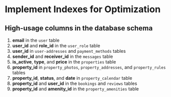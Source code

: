 # Implement Indexes for Optimization

## High-usage columns in the database schema

1. **email** in the `user` table
2. **user_id** and **role_id** in the `user_role` table
3. **user_id** in `user-addresses` and `payment_methods` tables
4. **sender_id** and **receiver_id** in the `messages` table
5. **is_active**, **type**, and **price** in the `properties` table
6. **property_id** in `property_photos`, `property_addresses`, and `property_rules` tables
7. **property_id**, **status**, and **date** in `property_calendar` table
8. **property_id** and **user_id** in the `bookings` and `reviews` tables
9. **property_id** and **amenity_id** in the `property_amenities` table


